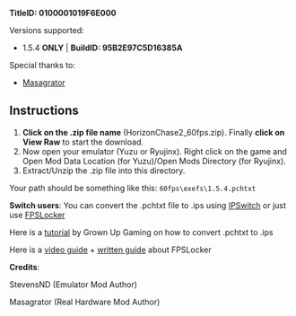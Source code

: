 **TitleID: 0100001019F6E000**

Versions supported:

- 1.5.4 **ONLY** | **BuildID: 95B2E97C5D16385A**

Special thanks to:

- [Masagrator](https://github.com/masagrator/)

## Instructions

1. **Click on the .zip file name** (HorizonChase2_60fps.zip). Finally **click on View Raw** to start the download.
2. Now open your emulator (Yuzu or Ryujinx). Right click on the game and Open Mod Data Location (for Yuzu)/Open Mods Directory (for Ryujinx).
3. Extract/Unzip the .zip file into this directory.

Your path should be something like this: `60fps\exefs\1.5.4.pchtxt`

**Switch users**: You can convert  the .pchtxt file to .ips using [IPSwitch](https://github.com/3096/ipswitch) or just use [FPSLocker](https://github.com/masagrator/FPSLocker)

Here is a [tutorial](https://youtu.be/m-V6Rs2sm9w?si=-b10u6yv0dhih5Kk) by Grown Up Gaming on how to convert .pchtxt to .ips

Here is a [video guide](https://youtu.be/0X5g6HF7LB4?si=n-UtFAEAj2VtjEQQ) + [written guide](https://rentry.co/NSwitch60FPSLockerGuide) about FPSLocker

**Credits**: 

StevensND (Emulator Mod Author)

Masagrator (Real Hardware Mod Author)